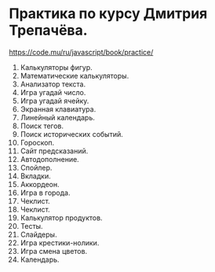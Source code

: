 # Практика по курсу Дмитрия Трепачёва. 
https://code.mu/ru/javascript/book/practice/  
  
  
1. Калькуляторы фигур.  
2. Математические калькуляторы.  
3. Анализатор текста.
4. Игра угадай число.  
5. Игра угадай ячейку.  
6. Экранная клавиатура.  
7. Линейный календарь.  
8. Поиск тегов.  
9. Поиск исторических событий.  
10. Гороскоп.  
11. Сайт предсказаний.  
12. Автодополнение.  
13. Спойлер.  
14. Вкладки.  
15. Аккордеон.  
16. Игра в города.  
17. Чеклист.  
18. Чеклист.  
19. Калькулятор продуктов.  
20. Тесты.  
21. Слайдеры.  
22. Игра крестики-нолики.  
23. Игра смена цветов.  
24. Календарь.